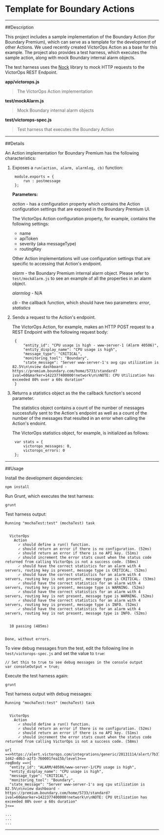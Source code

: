 # Template for Boundary Actions

---

##Description

This project includes a sample implementation of the Boundary Action (for Boundary Premium), which can serve as a template for the development of other Actions. We used recently created VictorOps Action as a base for this example. The project also provides a test harness, which executes the sample action, along with mock Boundary internal alarm objects.

The test harness uses the [Nock](https://github.com/pgte/nock "Nock") library
to mock HTTP requests to the VictorOps REST Endpoint.

**app/victorops.js**

> The VictorOps Action implementation

**test/mockAlarm.js**

> Mock Boundary internal alarm objects

**test/victorops-spec.js**

> Test harness that executes the Boundary Action

---

##Details

An Action implementation for Boundary Premium has the following characteristics:

1. Exposes a `run(action, alarm, alarmlog, cb)` function:

		module.exports = {
			run : postmessage
		};

	**Parameters:**

	*action* - has a configuration property which contains the Action configuration
	settings that are exposed in the Boundary Premium UI.

	The VictorOps Action configuration property, for example, contains the following
	settings:

	* name
	* apiToken
	* severity (aka messageType)
	* routingKey

	Other Action implementations will use configuration settings that are specific
	to accessing that Action's endpoint.

	*alarm* - the Boundary Premium internal alarm object. Please refer to `test/mockAlarm.js`
	to see an example of all the properties in an alarm object.

	*alarmlog* - N/A

	*cb* - the callback function, which should have two parameters: *error*, *statistics*

2. Sends a request to the Action's endpoint.

	The VictorOps Action, for example, makes an HTTP POST request to a REST Endpoint
	with the following request body:

		{
			"entity_id": "CPU usage is high - www-server-1 (Alarm 40506)",
			"entity_display_name": "CPU usage is high",
			"message_type": "CRITICAL",
			"monitoring_tool": "Boundary",
			"state_message": "Server www-server-1's avg cpu utilization is 82.5%\n\nview dashboard - https://premium.boundary.com/home/5733/standard?ival=60&marker=1422377400000!network\n\nNOTE: CPU Utilization has exceeded 80% over a 60s duration"
		}

3. Returns a statistics object as the the callback function's second parameter.

	The statistics object contains a count of the number of messages successfully
	sent to the Action's endpoint as well as a count of the number of the messages
	that resulted in an error when calling the Action's endoint.

	The VictorOps statistics object, for example, is initialized as follows:

		var stats = {
			victorops_messages: 0,
			victorops_errors: 0
		};
---

##Usage

Install the development dependencies:

	npm install

Run Grunt, which executes the test harness:

	grunt

Test harness output:

	Running "mochaTest:test" (mochaTest) task


      VictorOps
        Action
          ✓ should define a run() function.
          ✓ should return an error if there is no configuration. (52ms)
          ✓ should return an error if there is no API key. (51ms)
          ✓ should increment the error stats count when the status code returned from calling VictorOps is not a success code. (58ms)
          ✓ should have the correct statistics for an alarm with 4 servers, routing key is present, message type is CRITICAL. (52ms)
          ✓ should have the correct statistics for an alarm with 4 servers, routing key is not present, message type is CRITICAL. (53ms)
          ✓ should have the correct statistics for an alarm with 4 servers, routing key is present, message type is WARNING. (52ms)
          ✓ should have the correct statistics for an alarm with 4 servers, routing key is not present, message type is WARNING. (52ms)
          ✓ should have the correct statistics for an alarm with 4 servers, routing key is present, message type is INFO. (52ms)
          ✓ should have the correct statistics for an alarm with 4 servers, routing key is not present, message type is INFO. (52ms)


      10 passing (485ms)


    Done, without errors.

To view debug messages from the test, edit the following line in `test/victorops-spec.js` and set the value to `true`:

	// Set this to true to see debug messages in the console output
    var consoleOutput = true;

Execute the test harness again:

	grunt

Test harness output with debug messages:

	Running "mochaTest:test" (mochaTest) task


      VictorOps
        Action
          ✓ should define a run() function.
          ✓ should return an error if there is no configuration. (52ms)
          ✓ should return an error if there is no API key. (51ms)
          ✓ should increment the error stats count when the status code returned from calling VictorOps is not a success code. (58ms)

    url ==>https://alert.victorops.com/integrations/generic/20131114/alert/7b37e7c0-1d42-40b3-a2f3-760001fea15b/level3<==
    reqBody ==>{
      "entity_id": "ALARM/40506/www-server-1/CPU usage is high",
      "entity_display_name": "CPU usage is high",
      "message_type": "CRITICAL",
      "monitoring_tool": "Boundary",
      "state_message": "Server www-server-1's avg cpu utilization is 82.5%\n\nview dashboard - https://premium.boundary.com/home/5733/standard?ival=60&marker=1422377400000!network\n\nNOTE: CPU Utilization has exceeded 80% over a 60s duration"
    }<==

	...
	...
	...

---
